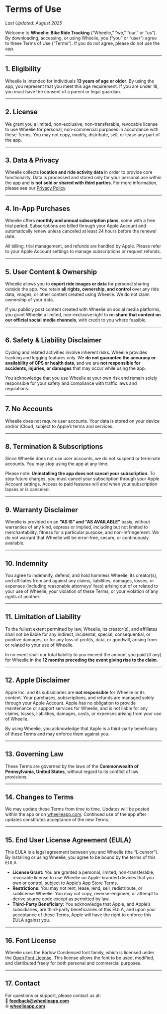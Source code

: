 # Terms of Use

_Last Updated: August 2025_

Welcome to **Wheelie: Bike Ride Tracking** (“Wheelie,” “we,” “our,” or “us”). By downloading, accessing, or using Wheelie, you (“you” or “user”) agree to these Terms of Use (“Terms”). If you do not agree, please do not use the app.

---

## 1. Eligibility
Wheelie is intended for individuals **13 years of age or older**. By using the app, you represent that you meet this age requirement. If you are under 18, you must have the consent of a parent or legal guardian.

---

## 2. License
We grant you a limited, non-exclusive, non-transferable, revocable license to use Wheelie for personal, non-commercial purposes in accordance with these Terms. You may not copy, modify, distribute, sell, or lease any part of the app.

---

## 3. Data & Privacy
Wheelie collects **location and ride activity data** in order to provide core functionality. Data is processed and stored only for your personal use within the app and is **not sold or shared with third parties**. For more information, please see our [Privacy Policy](https://wheelieapp.com/privacy).

---

## 4. In-App Purchases
Wheelie offers **monthly and annual subscription plans**, some with a free trial period. Subscriptions are billed through your Apple Account and automatically renew unless canceled at least 24 hours before the renewal date.  

All billing, trial management, and refunds are handled by Apple. Please refer to your Apple Account settings to manage subscriptions or request refunds.

---

## 5. User Content & Ownership
Wheelie allows you to **export ride images or data** for personal sharing outside the app. You retain **all rights, ownership, and control** over any ride data, images, or other content created using Wheelie. We do not claim ownership of your data.  

If you publicly post content created with Wheelie on social media platforms, you grant Wheelie a limited, non-exclusive right to **re-share that content on our official social media channels**, with credit to you where feasible.

---

## 6. Safety & Liability Disclaimer
Cycling and related activities involve inherent risks. Wheelie provides tracking and logging features only. We **do not guarantee the accuracy or availability of GPS or health data**, and we are **not responsible for accidents, injuries, or damages** that may occur while using the app.  

You acknowledge that you use Wheelie at your own risk and remain solely responsible for your safety and compliance with traffic laws and regulations.

---

## 7. No Accounts
Wheelie does not require user accounts. Your data is stored on your device and/or iCloud, subject to Apple’s terms and services.

---

## 8. Termination & Subscriptions
Since Wheelie does not use user accounts, we do not suspend or terminate accounts. You may stop using the app at any time.  

Please note: **Uninstalling the app does not cancel your subscription.** To stop future charges, you must cancel your subscription through your Apple Account settings. Access to paid features will end when your subscription lapses or is canceled.

---

## 9. Warranty Disclaimer
Wheelie is provided on an **“AS IS” and “AS AVAILABLE”** basis, without warranties of any kind, express or implied, including but not limited to merchantability, fitness for a particular purpose, and non-infringement. We do not warrant that Wheelie will be error-free, secure, or continuously available.

---

## 10. Indemnity
You agree to indemnify, defend, and hold harmless Wheelie, its creator(s), and affiliates from and against any claims, liabilities, damages, losses, or expenses (including reasonable attorneys’ fees) arising out of or related to your use of Wheelie, your violation of these Terms, or your violation of any rights of another.

---

## 11. Limitation of Liability
To the fullest extent permitted by law, Wheelie, its creator(s), and affiliates shall not be liable for any indirect, incidental, special, consequential, or punitive damages, or for any loss of profits, data, or goodwill, arising from or related to your use of Wheelie.  

In no event shall our total liability to you exceed the amount you paid (if any) for Wheelie in the **12 months preceding the event giving rise to the claim**.

---

## 12. Apple Disclaimer
Apple Inc. and its subsidiaries are **not responsible** for Wheelie or its content. Your purchases, subscriptions, and refunds are managed solely through your Apple Account. Apple has no obligation to provide maintenance or support services for Wheelie, and is not liable for any claims, losses, liabilities, damages, costs, or expenses arising from your use of Wheelie.  

By using Wheelie, you acknowledge that Apple is a third-party beneficiary of these Terms and may enforce them against you.

---

## 13. Governing Law
These Terms are governed by the laws of the **Commonwealth of Pennsylvania, United States**, without regard to its conflict of law provisions.

---

## 14. Changes to Terms
We may update these Terms from time to time. Updates will be posted within the app or on [wheelieapp.com](https://wheelieapp.com). Continued use of the app after updates constitutes acceptance of the new Terms.

---

## 15. End User License Agreement (EULA)
This EULA is a legal agreement between you and Wheelie (the “Licensor”). By installing or using Wheelie, you agree to be bound by the terms of this EULA.  

- **License Grant:** You are granted a personal, limited, non-transferable, revocable license to use Wheelie on Apple-branded devices that you own or control, subject to Apple’s App Store Terms.  
- **Restrictions:** You may not rent, lease, lend, sell, redistribute, or sublicense Wheelie. You may not copy, reverse-engineer, or attempt to derive source code except as permitted by law.  
- **Third-Party Beneficiary:** You acknowledge that Apple, and Apple’s subsidiaries, are third-party beneficiaries of this EULA, and upon your acceptance of these Terms, Apple will have the right to enforce this EULA against you.  

---

## 16. Font License
Wheelie uses the Barlow Condensed font family, which is licensed under the [Open Font License](https://fonts.google.com/specimen/Barlow+Condensed/license). This license allows the font to be used, modified, and distributed freely for both personal and commercial purposes.

---

## 17. Contact
For questions or support, please contact us at:  
📧 **[feedback@wheelieapp.com](mailto:feedback@wheelieapp.com)**  
🌐 **[wheelieapp.com](https://wheelieapp.com)**